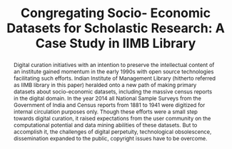 ---
abstract: Digital curation initiatives with an intention to preserve the intellectual
  content of an institute gained momentum in the early 1990s with open source technologies
  facilitating such efforts. Indian Institute of Management Library (hitherto referred
  as IIMB library in this paper) heralded onto a new path of making primary datasets
  about socio-economic datasets, including the massive census reports in the digital
  domain. In the year 2014 all National Sample Surveys from the Government of India
  and Census reports from 1881 to 1941 were digitized for internal circulation purposes
  only. Though these efforts were a small step towards digital curation, it raised
  expectations from the user community on the computational potential and data mining
  abilities of these datasets. But to accomplish it, the challenges of digital perpetuity,
  technological obsolescence, dissemination expanded to the public, copyright issues
  have to be overcome.
creators:
- Patnaik, K. Rama
date: null
document_url: https://services.phaidra.univie.ac.at/api/object/o:429596/download
grand_parent: iPRES
institutions: []
keywords:
- social science data sets social surveys
- india
landing_page_url: https://phaidra.univie.ac.at/o:429596
language: eng
layout: publication
license: CC BY 4.0 International
notes_url: null
parent: iPRES 2015
publication_type: paper
size: 477699
slides_url: null
source_name: iPRES
stream_url: null
title: 'Congregating Socio- Economic Datasets for Scholastic Research: A Case Study
  in IIMB Library'
year: 2015
---